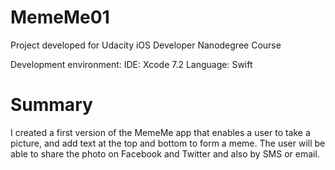 # MemeMe01
Project developed for Udacity iOS Developer Nanodegree Course

Development environment: 
IDE: Xcode 7.2 
Language: Swift

# Summary
I created a first version of the MemeMe app that enables a user to take a picture, and add text at the top and bottom to form a meme. The user will be able to share the photo on Facebook and Twitter and also by SMS or email.
